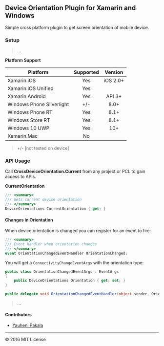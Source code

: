 ## Device Orientation Plugin for Xamarin and Windows

Simple cross platform plugin to get screen orientation of mobile device.

### Setup

> ...

**Platform Support**

|Platform|Supported|Version|
| ------------------- | :-----------: | :------------------: |
|Xamarin.iOS|Yes|iOS 2.0+|
|Xamarin.iOS Unified|Yes||
|Xamarin.Android|Yes|API 3+|
|Windows Phone Silverlight|+/-|8.0+|
|Windows Phone RT|Yes|8.1+|
|Windows Store RT|Yes|8.1+|
|Windows 10 UWP|Yes|10+|
|Xamarin.Mac|No||

> +/- [not tested on device]

### API Usage

Call **CrossDeviceOrientation.Current** from any project or PCL to gain access to APIs.

**CurrentOrientation**
```csharp
/// <summary>
/// Gets current device orientation
/// </summary>
DeviceOrientations CurrentOrientation { get; }
```

#### Changes in Orientation

When device orientation is changed you can register for an event to fire:

```csharp
/// <summary>
/// Event handler when orientation changes
/// </summary>
event OrientationChangedEventHandler OrientationChanged;
```

You will get a `ConnectivityChangeEventArgs` with the orientation type:

```csharp
public class OrientationChangedEventArgs : EventArgs
{
	public DeviceOrientations Orientation { get; set; }
}

public delegate void OrientationChangedEventHandler(object sender, OrientationChangedEventArgs e);
```

> ...

#### Contributors
* [Yauheni Pakala](https://github.com/wcoder)

---
&copy; 2016 MIT License
